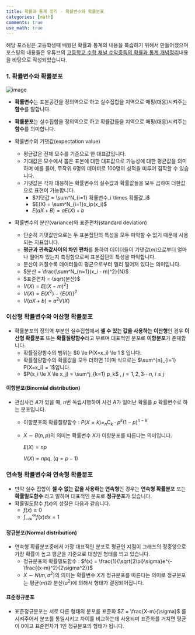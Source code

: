 ```yaml
---
title: 확률과 통계 정리 - 확률변수와 확률분포
categories: [math]
comments: true
use_math: true
---
```




해당 포스팅은 고등학생때 배웠던 확률과 통계의 내용을 복습하기 위해서 만들어졌으며 포스팅의 내용들은 유튜브의 [고등학교 수학 채널 수악중독의 확률과 통계 개념정리](https://www.youtube.com/playlist?list=PLXJ3W1lEGK8Wk4wec4wJA6hFg3-t_div9)내용을 바탕으로 작성되었습니다.



### 1. 확률변수와 확률분포

![image](https://user-images.githubusercontent.com/51338268/148509919-e46b825b-0ba5-45df-8e81-ff96454f2f6f.png)

- **확률변수**는 표본공간을 정의역으로 하고 실수집합을 치역으로 매핑(대응)시켜주는 **함수**를 말합니다.
- **확률분포**는 실수집합을 정의역으로 하고 확률값들을 치역으로 매핑(대응)시켜주는**함수**를 의미합니다.

- 확률변수의 기댓값(expectation value)
  - 평균값은 전체 모수를 기준으로 한 대표값입니다.
  - 기대값은 모수에서 뽑은 표본에 대한 대표값으로 가능성에 대한 평균값을 의미하며 예를 들어, 무작위 6명의 데이터로 100명의 성적을 미루어 짐작할 수 있습니다.
  - 기댓값은 각자 대응하는 확률변수의 실수값과 확률값들을 모두 곱하여 더한값으로 표현이 가능합니다.
    - $기댓값 = \sum^N_{i=1} 확률변수_i \times 확률값_i$​
    - $E(X) = \sum^N_{i=1}x_ip(x_i)$
    - $E(aX +B) = aE(X) + b$​

- 확률변수의 분산(variance)와 표준편차(standard deviation)
  - 단순히 기댓값만으로는 두 표본집단의 특성을 모두 파악할 수 없기 때문에 사용되는 지표입니다.
  - **평균과 관측값사이의 차인 편차**를 통하여 데이터들이 기댓값($m$​)으로부터 얼마나 떨어져 있는지 측정함으로써 표본집단의 특성을 파악합니다.
  - 분산이 커질수록 데이터들이 평균으로부터 멀리 떨어져 있다는 의미입니다.
  - $분산 = \frac{\sum^N_{n=1}(x_i - m)^2}{N}$
  - $표준편차 = \sqrt{분산}$
  - $V(X) = E[(X-m)^2]$​
  - $V(X) = E(X^2) - \{E(X)\}^2$​
  - $V(aX+b) = a^2V(X)$​



### 이산형 확률변수와 이산형 확률분포

- 확률분포의 정의역 부분인 실수집합에서 **셀 수 있는 값을 사용하는 이산형**인 경우 **이산형 확률분포** 또는 **확률질량함수**라고 부르며 대표적인 분포로 **이항분포**가 존재합니다.
  - 확률질량함수의 범위는 $0 \le P(X=x_i) \le 1 $ 입니다.
  - 확률질량함수의 확률값을 모두 더하면 1이며 식으로는 $\sum^{n}_{i=1} P(X=x_i) = 1$입니다.
  - $P(x_i \le X \le x_j) = \sum^j_{k=1} p_k$ , $j=1,2,3\cdots n,$ $i \le j$​

#### 이항분포(Binomial distribution)

- 관심사건 $A$가 있을 때, $n$번 독립시행하여 사건 $A$가 일어난 확률를 $p$ 확률변수로 하는 분포입니다.

  - 이항분포의 확률질량함수 : $P(X=k) = _{n}\mathrm{C}_{k} \cdot p^k(1-p)^{n-k}$

  - $X \sim B(n,p)$​의 의미는 확률변수 $X$가 이항분포를 따른다는 의미입니다.

    $E(X) = np$

    $V(X) = npq$, $(q = p-1)$



### 연속형 확률변수와 연속형 확률분포

- 만약 실수 집합이 **셀 수 없는 값을 사용하는 연속형**인 경우는 **연속형 확률분포** 또는 **확률밀도함수** 라고 말하며 대표적인 분포로 **정규분포**가 있습니다.
- 확률밀도함수 $f(x)$​의 성질은 다음과 같습니다.
  - $f(x) \geq 0$​
  - $\int^{\infty}_{-\infty} f(x)dx = 1$​​

#### 정규분포(Normal distribution)

- 연속형 확률분포중에서 가장 대표적인 분포로 평균인 지점이 그래프의 정중앙으로  가장 확률이 높고 평균을 기준으로 대칭인 형태를 띄고 있습니다.
  - 정규분포의 확률밀도함수 : $f(x) = \frac{1}{\sqrt{2\pi}\sigma}e^{-\frac{(x-m)^2}{2\sigma^2}}$ 
  - $X \sim N(m, \sigma^2)$​의 의미는 확률변수 $X$​가 정규분포를 따른다는 의미로 정규분포는 평균($m$)과 분산($\sigma^2$)에 의해서 형태가 결정되어집니다.

#### 표준정규분포

- 표준정규분포는 서로 다른 형태의 분포를 표준화 $Z = \frac{X-m}{\sigma}$ 를 시켜주어서 분포를 통일시키고 차이를 비교하는데 사용되며 표준화를 거치면 평균이 0이고 표준편차가 1인 정규분포의 형태가 됩니다.
